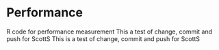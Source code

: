# Performance
R code for performance measurement
This a test of change, commit and push for ScottS
This is a test of change, commit and push for ScottS
